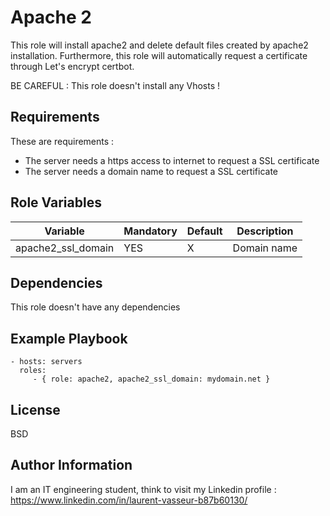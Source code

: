 Apache 2
=========

This role will install apache2 and delete default files created by apache2 installation.
Furthermore, this role will automatically request a certificate through Let's encrypt certbot.


BE CAREFUL : This role doesn't install any Vhosts ! 

Requirements
------------

These are requirements : 
<ul>
<li>The server needs a https access to internet to request a SSL certificate</li>
<li>The server needs a domain name to request a SSL certificate</li>
</ul>


Role Variables
--------------

Variable | Mandatory | Default | Description
--- | --- | --- | ---
apache2_ssl_domain | YES | X | Domain name 

Dependencies
------------

This role doesn't have any dependencies

Example Playbook
----------------

    - hosts: servers
      roles:
         - { role: apache2, apache2_ssl_domain: mydomain.net }

License
-------

BSD

Author Information
------------------
I am an IT engineering student, think to visit my Linkedin profile : 
https://www.linkedin.com/in/laurent-vasseur-b87b60130/
